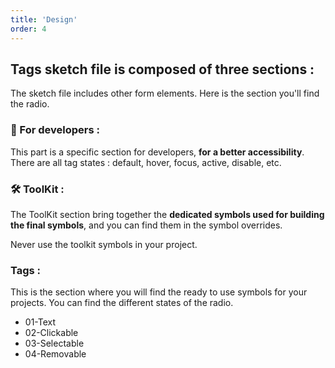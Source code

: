 ```yaml
---
title: 'Design'
order: 4
---
```


## Tags sketch file is composed of three sections :

The sketch file includes other form elements. Here is the section you'll find the radio.

### **👾 For developers :**

This part is a specific section for developers, **for a better accessibility**. There are all tag states : default, hover, focus, active, disable, etc.

### **🛠 ToolKit :**

The ToolKit section bring together the **dedicated symbols used for building the final symbols**, and you can find them in the symbol overrides.
<br>

<hint type="dont">
  <hintitem dont="true">
  Never use the toolkit symbols in your project.
  </hintitem>
</hint>

### **Tags :**

This is the section where you will find the ready to use symbols for your projects. You can find the different states of the radio.

- 01-Text
- 02-Clickable
- 03-Selectable
- 04-Removable
